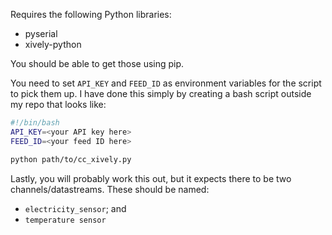 Requires the following Python libraries:
- pyserial
- xively-python

You should be able to get those using pip.

You need to set ```API_KEY``` and ```FEED_ID``` as environment variables for the script to pick them up. I have done this simply by creating a bash script outside my repo that looks like:

```bash
#!/bin/bash
API_KEY=<your API key here>
FEED_ID=<your feed ID here>

python path/to/cc_xively.py
```

Lastly, you will probably work this out, but it expects there to be two channels/datastreams. These should be named:
- ```electricity_sensor```; and
- ```temperature sensor```

